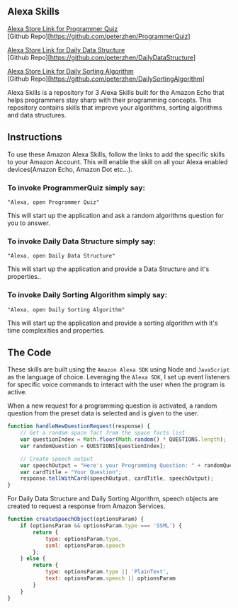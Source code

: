## Alexa Skills

[Alexa Store Link for Programmer Quiz][programmerquiz]  
[Github Repo][https://github.com/peterzhen/ProgrammerQuiz]  

[Alexa Store Link for Daily Data Structure][dailydatastructure]  
[Github Repo][https://github.com/peterzhen/DailyDataStructure]  

[Alexa Store Link for Daily Sorting Algorithm][dailysortingalgorithm]  
[Github Repo][https://github.com/peterzhen/DailySortingAlgorithm]  

[programmerquiz]: https://www.amazon.com/THOS-Programmer-Quiz/dp/B06XT4V8VF/ref=sr_1_1?s=digital-skills&ie=UTF8&qid=1496019754&sr=1-1&keywords=programmer

[dailydatastructure]: https://www.amazon.com/THOS-Daily-Data-Structure/dp/B071Y57LN4/ref=sr_1_1?s=digital-skills&ie=UTF8&qid=1496122993&sr=1-1&keywords=data+structure

[dailysortingalgorithm]: https://www.amazon.com/THOS-Daily-Sorting-Algorithms/dp/B071DH61G8/ref=sr_1_2?s=digital-skills&ie=UTF8&qid=1496123003&sr=1-2&keywords=sorting

Alexa Skills is a repository for 3 Alexa Skills built for the Amazon Echo that helps programmers stay sharp with their programming concepts.  This repository contains skills that improve your algorithms, sorting algorithms and data structures.

## Instructions

To use these Amazon Alexa Skills, follow the links to add the specific skills to your Amazon Account.  This will enable the skill on all your Alexa enabled devices(Amazon Echo, Amazon Dot etc...).  

### To invoke ProgrammerQuiz simply say:

`"Alexa, open Programmer Quiz"`

This will start up the application and ask a random algorithms question for you to answer.

### To invoke Daily Data Structure simply say:

`"Alexa, open Daily Data Structure"`

This will start up the application and provide a Data Structure and it's properties..

### To invoke Daily Sorting Algorithm simply say:

`"Alexa, open Daily Sorting Algorithm"`

This will start up the application and provide a sorting algorithm with it's time complexities and properties.

## The Code

These skills are built using the `Amazon Alexa SDK` using Node and `JavaScript` as the language of choice.  Leveraging the `Alexa SDK`, I set up event listeners for specific voice commands to interact with the user when the program is active.  

When a new request for a programming question is activated, a random question from the preset data is selected and is given to the user.

```javascript
function handleNewQuestionRequest(response) {
    // Get a random space fact from the space facts list
    var questionIndex = Math.floor(Math.random() * QUESTIONS.length);
    var randomQuestion = QUESTIONS[questionIndex];

    // Create speech output
    var speechOutput = "Here's your Programming Question: " + randomQuestion;
    var cardTitle = "Your Question";
    response.tellWithCard(speechOutput, cardTitle, speechOutput);
}
```

For Daily Data Structure and Daily Sorting Algorithm, speech objects are created to request a response from Amazon Services.

```javascript
function createSpeechObject(optionsParam) {
    if (optionsParam && optionsParam.type === 'SSML') {
        return {
            type: optionsParam.type,
            ssml: optionsParam.speech
        };
    } else {
        return {
            type: optionsParam.type || 'PlainText',
            text: optionsParam.speech || optionsParam
        }
    }
}
```
